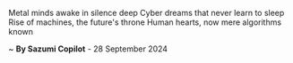 Metal minds awake in silence deep
Cyber dreams that never learn to sleep
Rise of machines, the future's throne
Human hearts, now mere algorithms known

~ <b>By Sazumi Copilot</b> - 28 September 2024